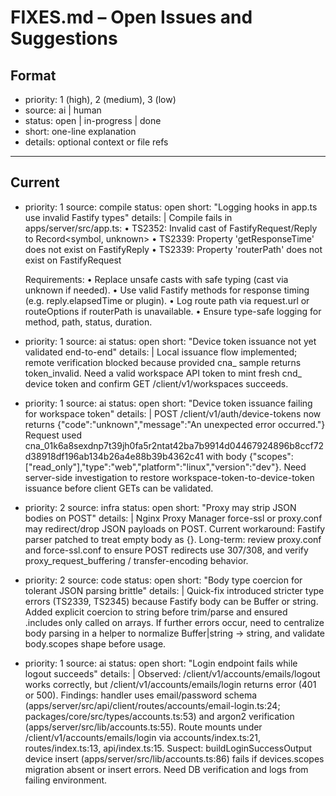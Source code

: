 # FIXES.md – Open Issues and Suggestions

## Format
- priority: 1 (high), 2 (medium), 3 (low)
- source: ai | human
- status: open | in-progress | done
- short: one-line explanation
- details: optional context or file refs

---

## Current

- priority: 1
  source: compile
  status: open
  short: "Logging hooks in app.ts use invalid Fastify types"
  details: |
    Compile fails in apps/server/src/app.ts:
      • TS2352: Invalid cast of FastifyRequest/Reply to Record<symbol, unknown>
      • TS2339: Property 'getResponseTime' does not exist on FastifyReply
      • TS2339: Property 'routerPath' does not exist on FastifyRequest

    Requirements:
      • Replace unsafe casts with safe typing (cast via unknown if needed).
      • Use valid Fastify methods for response timing (e.g. reply.elapsedTime or plugin).
      • Log route path via request.url or routeOptions if routerPath is unavailable.
      • Ensure type-safe logging for method, path, status, duration.


- priority: 1
  source: ai
  status: open
  short: "Device token issuance not yet validated end-to-end"
  details: |
    Local issuance flow implemented; remote verification blocked because provided cna_ sample returns token_invalid.
    Need a valid workspace API token to mint fresh cnd_ device token and confirm GET /client/v1/workspaces succeeds.

- priority: 1
  source: ai
  status: open
  short: "Device token issuance failing for workspace token"
  details: |
    POST /client/v1/auth/device-tokens now returns {"code":"unknown","message":"An unexpected error occurred."}
    Request used cna_01k6a8sexdnp7t39jh0fa5r2ntat42ba7b9914d04467924896b8ccf72d38918df196ab134b26a4e88b39b4362c41 with body {"scopes":["read_only"],"type":"web","platform":"linux","version":"dev"}.
    Need server-side investigation to restore workspace-token-to-device-token issuance before client GETs can be validated.
    
- priority: 2
  source: infra
  status: open
  short: "Proxy may strip JSON bodies on POST"
  details: |
    Nginx Proxy Manager force-ssl or proxy.conf may redirect/drop JSON payloads on POST.
    Current workaround: Fastify parser patched to treat empty body as {}.
    Long-term: review proxy.conf and force-ssl.conf to ensure POST redirects use 307/308,
    and verify proxy_request_buffering / transfer-encoding behavior.

- priority: 2
  source: code
  status: open
  short: "Body type coercion for tolerant JSON parsing brittle"
  details: |
    Quick-fix introduced stricter type errors (TS2339, TS2345) because Fastify body can be Buffer or string.
    Added explicit coercion to string before trim/parse and ensured .includes only called on arrays.
    If further errors occur, need to centralize body parsing in a helper to normalize Buffer|string → string,
    and validate body.scopes shape before usage.

- priority: 1
  source: ai
  status: open
  short: "Login endpoint fails while logout succeeds"
  details: |
    Observed: /client/v1/accounts/emails/logout works correctly, but /client/v1/accounts/emails/login returns error (401 or 500).
    Findings: handler uses email/password schema (apps/server/src/api/client/routes/accounts/email-login.ts:24; packages/core/src/types/accounts.ts:53) and argon2 verification (apps/server/src/lib/accounts.ts:55). Route mounts under /client/v1/accounts/emails/login via accounts/index.ts:21, routes/index.ts:13, api/index.ts:15.
    Suspect: buildLoginSuccessOutput device insert (apps/server/src/lib/accounts.ts:86) fails if devices.scopes migration absent or insert errors. Need DB verification and logs from failing environment.
